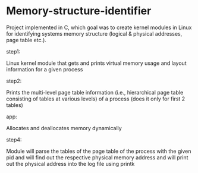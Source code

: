 # Memory-structure-identifier

Project implemented in C, which goal was to create kernel modules in Linux for identifying systems memory structure (logical & physical addresses, page table etc.). 


step1:

Linux kernel module that gets and prints virtual memory usage and layout information for a given process

step2:

Prints the multi-level page table information (i.e., hierarchical page table consisting of tables at various levels) of a process (does it only for first 2 tables)

app:

Allocates and deallocates memory dynamically

step4:

Module will parse the tables of the page table of the process with the given pid and will find out the respective physical memory address and will print out the physical address into the log file using printk

